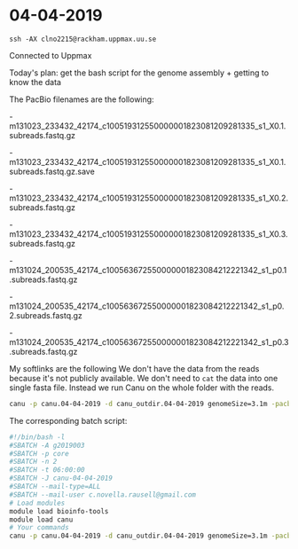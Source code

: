 # 04-04-2019

```console
ssh -AX clno2215@rackham.uppmax.uu.se

```

Connected to Uppmax

Today's plan: get the bash script for the genome assembly + getting to know the data 


The PacBio filenames are the following: 

-m131023_233432_42174_c100519312550000001823081209281335_s1_X0.1.subreads.fastq.gz

-m131023_233432_42174_c100519312550000001823081209281335_s1_X0.1.subreads.fastq.gz.save

-m131023_233432_42174_c100519312550000001823081209281335_s1_X0.2.subreads.fastq.gz

-m131023_233432_42174_c100519312550000001823081209281335_s1_X0.3.subreads.fastq.gz

-m131024_200535_42174_c100563672550000001823084212221342_s1_p0.1.subreads.fastq.gz

-m131024_200535_42174_c100563672550000001823084212221342_s1_p0.2.subreads.fastq.gz

-m131024_200535_42174_c100563672550000001823084212221342_s1_p0.3.subreads.fastq.gz

My softlinks are the following
We don't have the data from the reads because it's not publicly available. 
We don't need to `cat` the data into one single fasta file. Instead we run Canu on the whole folder with the reads. 


```bash
canu -p canu.04-04-2019 -d canu_outdir.04-04-2019 genomeSize=3.1m -pacbio-raw /home/clno2215/stunning-garbanzo/data/genomics/raw_data/*_PacBio_* 
```

The corresponding batch script:

```bash
#!/bin/bash -l
#SBATCH -A g2019003
#SBATCH -p core
#SBATCH -n 2
#SBATCH -t 06:00:00
#SBATCH -J canu-04-04-2019
#SBATCH --mail-type=ALL
#SBATCH --mail-user c.novella.rausell@gmail.com
# Load modules
module load bioinfo-tools
module load canu
# Your commands
canu -p canu.04-04-2019 -d canu_outdir.04-04-2019 genomeSize=3.1m -pacbio-raw /home/clno2215/stunning-garbanzo/data/genomics/raw_data/*_PacBio_* 


```
